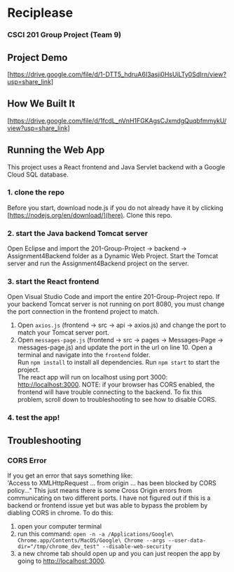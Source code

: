 # Reciplease  
### CSCI 201 Group Project (Team 9)


## Project Demo
[https://drive.google.com/file/d/1-DTT5_hdruA6I3asji0HsUiLTy0SdIrn/view?usp=share_link]

## How We Built It
[https://drive.google.com/file/d/1fcdL_nVnH1FGKAgsCJxmdgQuqbfmmykU/view?usp=share_link]


## Running the Web App

This project uses a React frontend and Java Servlet backend with a Google Cloud SQL database.

### 1. clone the repo

Before you start, download node.js if you do not already have it by clicking [https://nodejs.org/en/download/](here). 
Clone this repo. 

### 2. start the Java backend Tomcat server

Open Eclipse and import the 201-Group-Project -> backend -> Assignment4Backend folder as a Dynamic Web Project. 
Start the Tomcat server and run the Assignment4Backend project on the server. 

### 3. start the React frontend

Open Visual Studio Code and import the entire 201-Group-Project repo. 
If your backend Tomcat server is not running on port 8080, you must change the port connection in the frontend project to match.
1. Open `axios.js` (frontend -> src -> api -> axios.js) and change the port to match your Tomcat server port. 
2. Open `messages-page.js` (frontend -> src -> pages -> Messages-Page -> messages-page.js) and update the port in the url on line 10. 
Open a terminal and navigate into the `frontend` folder.  
Run `npm install` to install all dependencies. 
Run `npm start` to start the project.  
The react app will run on localhost using port 3000: [http://localhost:3000](http://localhost:3000). 
NOTE: if your browser has CORS enabled, the frontend will have trouble connecting to the backend. To fix this problem, scroll down to troubleshooting to see how to disable CORS. 

### 4. test the app!

## Troubleshooting

### CORS Error

If you get an error that says something like:  
'Access to XMLHttpRequest ... from origin ... has been blocked by CORS policy..."
This just means there is some Cross Origin errors from communicating on two different ports.
I have not figured out if this is a backend or frontend issue yet but was able to bypass the problem by diabling CORS in chrome.
To do this: 
1. open your computer terminal 
2. run this command: 
`open -n -a /Applications/Google\ Chrome.app/Contents/MacOS/Google\ Chrome --args --user-data-dir="/tmp/chrome_dev_test" --disable-web-security`
3. a new chrome tab should open up and you can just reopen the app by going to [http://localhost:3000](http://localhost:3000).

